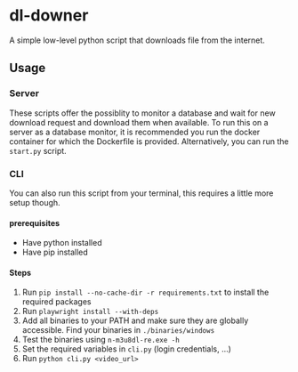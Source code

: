 # dl-downer

A simple low-level python script that downloads file from the internet.

## Usage

### Server

These scripts offer the possiblity to monitor a database and wait for new download request and download them when available.
To run this on a server as a database monitor, it is recommended you run the docker container for which the Dockerfile is provided.
Alternatively, you can run the `start.py` script.

### CLI

You can also run this script from your terminal, this requires a little more setup though.

#### prerequisites
 - Have python installed
 - Have pip installed

#### Steps
1. Run `pip install --no-cache-dir -r requirements.txt` to install the required packages
2. Run `playwright install --with-deps`
3. Add all binaries to your PATH and make sure they are globally accessible. Find your binaries in `./binaries/windows`
4. Test the binaries using `n-m3u8dl-re.exe -h`
5. Set the required variables in `cli.py` (login credentials, ...)
6. Run `python cli.py <video_url>`
